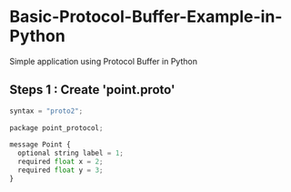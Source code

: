 # Basic-Protocol-Buffer-Example-in-Python
Simple application using Protocol Buffer in Python

## Steps 1 : Create 'point.proto' 

```python
syntax = "proto2";
 
package point_protocol;
 
message Point {
  optional string label = 1;
  required float x = 2;
  required float y = 3;
}
```
